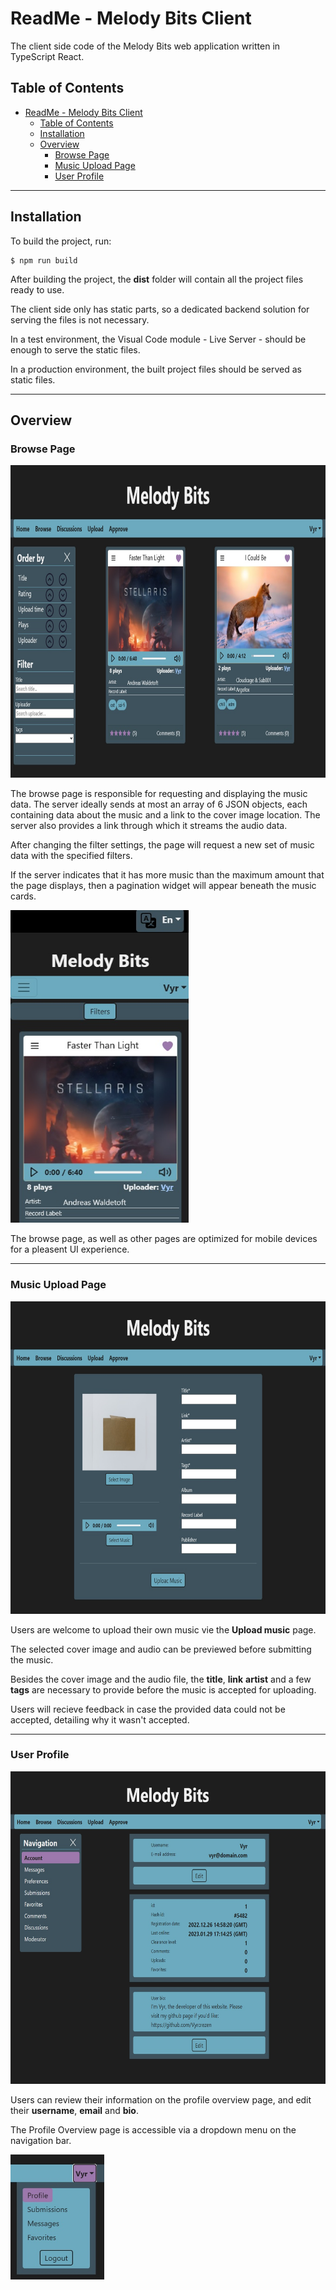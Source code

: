 # ReadMe - Melody Bits Client
The client side code of the Melody Bits web application written in TypeScript React.

## Table of Contents

- [ReadMe - Melody Bits Client](#readme---melody-bits-client)
  - [Table of Contents](#table-of-contents)
  - [Installation](#installation)
  - [Overview](#overview)
    - [Browse Page](#browse-page)
    - [Music Upload Page](#music-upload-page)
    - [User Profile](#user-profile)

---

## Installation
To build the project, run:
```
$ npm run build
```

After building the project, the **dist** folder will contain all the project files ready to use.

The client side only has static parts, so a dedicated backend solution for serving the files is not necessary. 

In a test environment, the Visual Code module - Live Server - should be enough to serve the static files.

In a production environment, the built project files should be served as static files.

---

## Overview

### Browse Page

<img src="./readme_img/mb-Browse.jpg" height="500">

The browse page is responsible for requesting and displaying the music data. The server ideally sends at most an array of 6 JSON objects, each containing data about the music and a link to the cover image location. The server also provides a link through which it streams the audio data.

After changing the filter settings, the page will request a new set of music data with the specified filters.

If the server indicates that it has more music than the maximum amount that the page displays, then a pagination widget will appear beneath the music cards.

<img src="./readme_img/mb-Browse-mobile.jpg" height="500">

The browse page, as well as other pages are optimized for mobile devices for a pleasent UI experience.

---

### Music Upload Page

<img src="./readme_img/mb-Upload.jpg" height="500">

Users are welcome to upload their own music vie the **Upload music** page.

The selected cover image and audio can be previewed before submitting the music.

Besides the cover image and the audio file, the **title**, **link** **artist** and a few **tags** are necessary to provide before the music is accepted for uploading.

Users will recieve feedback in case the provided data could not be accepted, detailing why it wasn't accepted.

---

### User Profile

<img src="./readme_img/mb-ProfileOverview.jpg" height="500">

Users can review their information on the profile overview page, and edit their **username**, **email** and **bio**.

The Profile Overview page is accessible via a dropdown menu on the navigation bar.

<img src="./readme_img/mb-ProfileDropdown.jpg" height="200">
